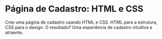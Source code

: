 
# Página de Cadastro: HTML e CSS 

Criei uma página de cadastro usando HTML e CSS. HTML para a estrutura, CSS para o design. O resultado? Uma experiência de cadastro intuitiva e atraente.
